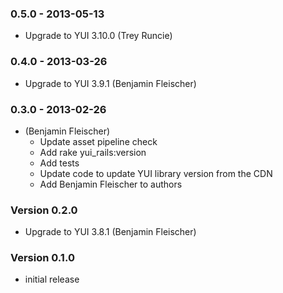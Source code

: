 ### 0.5.0 - 2013-05-13

* Upgrade to YUI 3.10.0 (Trey Runcie)

### 0.4.0 - 2013-03-26

* Upgrade to YUI 3.9.1 (Benjamin Fleischer)

### 0.3.0 - 2013-02-26

* (Benjamin Fleischer)
  * Update asset pipeline check
  * Add rake yui_rails:version
  * Add tests
  * Update code to update YUI library version from the CDN
  * Add Benjamin Fleischer to authors

### Version 0.2.0
* Upgrade to YUI 3.8.1 (Benjamin Fleischer)

### Version 0.1.0
* initial release
